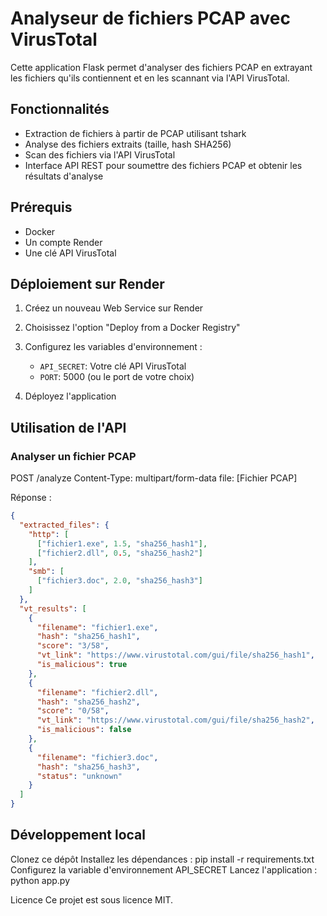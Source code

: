 # Analyseur de fichiers PCAP avec VirusTotal

Cette application Flask permet d'analyser des fichiers PCAP en extrayant les fichiers qu'ils contiennent et en les scannant via l'API VirusTotal.

## Fonctionnalités

- Extraction de fichiers à partir de PCAP utilisant tshark
- Analyse des fichiers extraits (taille, hash SHA256)
- Scan des fichiers via l'API VirusTotal
- Interface API REST pour soumettre des fichiers PCAP et obtenir les résultats d'analyse

## Prérequis

- Docker
- Un compte Render
- Une clé API VirusTotal

## Déploiement sur Render

1. Créez un nouveau Web Service sur Render
2. Choisissez l'option "Deploy from a Docker Registry"
3. Configurez les variables d'environnement :
   - `API_SECRET`: Votre clé API VirusTotal
   - `PORT`: 5000 (ou le port de votre choix)

4. Déployez l'application

## Utilisation de l'API

### Analyser un fichier PCAP

POST /analyze
Content-Type: multipart/form-data
file: [Fichier PCAP]

Réponse :

```json
{
  "extracted_files": {
    "http": [
      ["fichier1.exe", 1.5, "sha256_hash1"],
      ["fichier2.dll", 0.5, "sha256_hash2"]
    ],
    "smb": [
      ["fichier3.doc", 2.0, "sha256_hash3"]
    ]
  },
  "vt_results": [
    {
      "filename": "fichier1.exe",
      "hash": "sha256_hash1",
      "score": "3/58",
      "vt_link": "https://www.virustotal.com/gui/file/sha256_hash1",
      "is_malicious": true
    },
    {
      "filename": "fichier2.dll",
      "hash": "sha256_hash2",
      "score": "0/58",
      "vt_link": "https://www.virustotal.com/gui/file/sha256_hash2",
      "is_malicious": false
    },
    {
      "filename": "fichier3.doc",
      "hash": "sha256_hash3",
      "status": "unknown"
    }
  ]
}
```
## Développement local

Clonez ce dépôt
Installez les dépendances : pip install -r requirements.txt
Configurez la variable d'environnement API_SECRET
Lancez l'application : python app.py

Licence
Ce projet est sous licence MIT.
